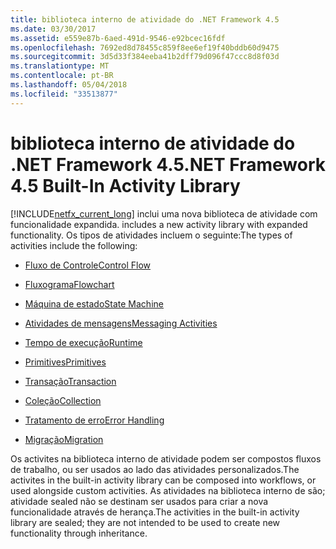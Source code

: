 ```yaml
---
title: biblioteca interno de atividade do .NET Framework 4.5
ms.date: 03/30/2017
ms.assetid: e559e87b-6aed-491d-9546-e92bcec16fdf
ms.openlocfilehash: 7692ed8d78455c859f8ee6ef19f40bddb60d9475
ms.sourcegitcommit: 3d5d33f384eeba41b2dff79d096f47ccc8d8f03d
ms.translationtype: MT
ms.contentlocale: pt-BR
ms.lasthandoff: 05/04/2018
ms.locfileid: "33513877"
---
```

# <a name="net-framework-45-built-in-activity-library"></a><span data-ttu-id="6007a-102">biblioteca interno de atividade do .NET Framework 4.5</span><span class="sxs-lookup"><span data-stu-id="6007a-102">.NET Framework 4.5 Built-In Activity Library</span></span>
[!INCLUDE[netfx_current_long](../../../includes/netfx-current-long-md.md)]<span data-ttu-id="6007a-103"> inclui uma nova biblioteca de atividade com funcionalidade expandida.</span><span class="sxs-lookup"><span data-stu-id="6007a-103"> includes a new activity library with expanded functionality.</span></span> <span data-ttu-id="6007a-104">Os tipos de atividades incluem o seguinte:</span><span class="sxs-lookup"><span data-stu-id="6007a-104">The types of activities include the following:</span></span>  
  
-   [<span data-ttu-id="6007a-105">Fluxo de Controle</span><span class="sxs-lookup"><span data-stu-id="6007a-105">Control Flow</span></span>](../../../docs/framework/windows-workflow-foundation/control-flow-activities-in-wf.md)  
  
-   [<span data-ttu-id="6007a-106">Fluxograma</span><span class="sxs-lookup"><span data-stu-id="6007a-106">Flowchart</span></span>](../../../docs/framework/windows-workflow-foundation/flowchart-activities-in-wf.md)  
  
-   [<span data-ttu-id="6007a-107">Máquina de estado</span><span class="sxs-lookup"><span data-stu-id="6007a-107">State Machine</span></span>](../../../docs/framework/windows-workflow-foundation/state-machine-activities-in-wf.md)  
  
-   [<span data-ttu-id="6007a-108">Atividades de mensagens</span><span class="sxs-lookup"><span data-stu-id="6007a-108">Messaging Activities</span></span>](../../../docs/framework/wcf/feature-details/messaging-activities.md)  
  
-   [<span data-ttu-id="6007a-109">Tempo de execução</span><span class="sxs-lookup"><span data-stu-id="6007a-109">Runtime</span></span>](../../../docs/framework/windows-workflow-foundation/runtime-activities-in-wf.md)  
  
-   [<span data-ttu-id="6007a-110">Primitives</span><span class="sxs-lookup"><span data-stu-id="6007a-110">Primitives</span></span>](../../../docs/framework/windows-workflow-foundation/primitives-activities-in-wf.md)  
  
-   [<span data-ttu-id="6007a-111">Transação</span><span class="sxs-lookup"><span data-stu-id="6007a-111">Transaction</span></span>](../../../docs/framework/windows-workflow-foundation/transaction-activities-in-wf.md)  
  
-   [<span data-ttu-id="6007a-112">Coleção</span><span class="sxs-lookup"><span data-stu-id="6007a-112">Collection</span></span>](../../../docs/framework/windows-workflow-foundation/collection-activities-in-wf.md)  
  
-   [<span data-ttu-id="6007a-113">Tratamento de erro</span><span class="sxs-lookup"><span data-stu-id="6007a-113">Error Handling</span></span>](../../../docs/framework/windows-workflow-foundation/error-handling-activities-in-wf.md)  
  
-   [<span data-ttu-id="6007a-114">Migração</span><span class="sxs-lookup"><span data-stu-id="6007a-114">Migration</span></span>](../../../docs/framework/windows-workflow-foundation/migration-activity-in-wf.md)  
  
 <span data-ttu-id="6007a-115">Os activites na biblioteca interno de atividade podem ser compostos fluxos de trabalho, ou ser usados ao lado das atividades personalizados.</span><span class="sxs-lookup"><span data-stu-id="6007a-115">The activites in the built-in activity library can be composed into workflows, or used alongside custom activities.</span></span> <span data-ttu-id="6007a-116">As atividades na biblioteca interno de são; atividade sealed não se destinam ser usados para criar a nova funcionalidade através de herança.</span><span class="sxs-lookup"><span data-stu-id="6007a-116">The activities in the built-in activity library are sealed; they are not intended to be used to create new functionality through inheritance.</span></span>
